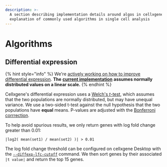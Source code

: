 ```yaml
---
description: >-
  A section describing implementation details around algos in cellxgene - an
  explanation of commonly used algorithms in single cell analysis
---
```


# Algorithms

## Differential expression

{% hint style="info" %}
We're [actively working on how to improve differential expression](https://github.com/chanzuckerberg/cellxgene/issues/2211). **The** [**current implementation**](https://github.com/chanzuckerberg/cellxgene/blob/6f6634a4d9766a93596674fe42efbcae6ffabea6/backend/czi_hosted/compute/diffexp_generic.py#L42) **assumes normally distributed values on a linear scale.**
{% endhint %}

Cellxgene's differential expression uses a [Welch's _t_-test](https://en.wikipedia.org/wiki/Welch%27s_t-test), which assumes that the two populations are  normally distributed, but may have unequal variance. We use a two-sided t-test against the null hypothesis that the two populations have **equal** means. P-values are adjusted with the [Bonferroni corrrection](https://en.wikipedia.org/wiki/Bonferroni_correction).

To help avoid spurious results, we only return genes with log fold change greater than 0.01:

 `|log2( mean(set1) / mean(set2) )| > 0.01`

The log fold change threshold can be configured on cellxgene Desktop with the [`--diffexp-lfc-cutoff`](../desktop/launch.md) command. We then sort genes by their associated `|t value|` and return the top 15 genes.

